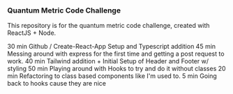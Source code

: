 ### Quantum Metric Code Challenge

This repository is for the quantum metric code challenge, created with ReactJS + Node.

30 min Github / Create-React-App Setup and Typescript addition
45 min Messing around with express for the first time and getting a post request to work.
40 min Tailwind addition + Initial Setup of Header and Footer w/ styling
50 min Playing around with Hooks to try and do it without classes
20 min Refactoring to class based components like I'm used to.
5 min Going back to hooks cause they are nice